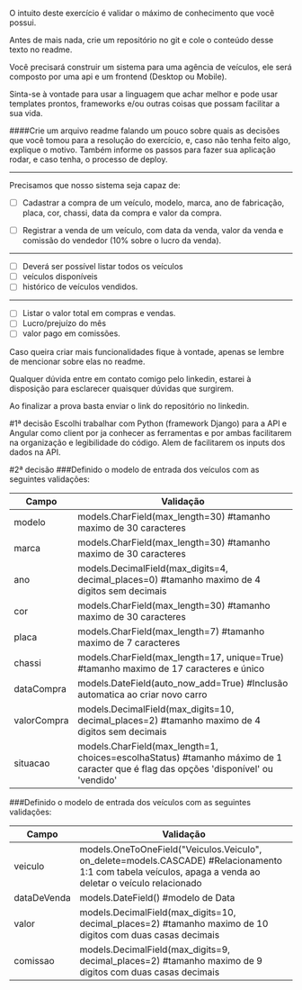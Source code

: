 O intuito deste exercício é validar o máximo de conhecimento que você possui.

Antes de mais nada, crie um repositório no git e cole o conteúdo desse texto no readme.

Você precisará construir um sistema para uma agência de veículos, ele será composto por uma api e 
um frontend (Desktop ou Mobile).

Sinta-se à vontade para usar a linguagem que achar melhor e pode usar templates prontos, frameworks 
e/ou outras coisas que possam facilitar a sua vida.

####Crie um arquivo readme falando um pouco sobre quais as decisões que você tomou para a resolução do exercício, e, caso não tenha feito algo, explique o motivo. Também informe os passos para fazer sua aplicação rodar, e caso tenha, o processo de deploy.

---
Precisamos que nosso sistema seja capaz de:

-[ ] Cadastrar a compra de um veículo, modelo, marca, ano de fabricação, placa, cor, 
 chassi, data da compra e valor da compra.

-[ ] Registrar a venda de um veículo, com data da venda, valor da venda e comissão 
 do vendedor (10% sobre o lucro da venda).
---
-[ ] Deverá ser possível listar todos os veículos
-[ ] veículos disponíveis
-[ ] histórico de veículos vendidos.
---
-[ ] Listar o valor total em compras e vendas. 
-[ ] Lucro/prejuízo do mês
-[ ] valor pago em comissões.

Caso queira criar mais funcionalidades fique à vontade, apenas se lembre de mencionar 
sobre elas no readme.

Qualquer dúvida entre em contato comigo pelo linkedin, estarei à disposição para esclarecer quaisquer dúvidas que surgirem.

Ao finalizar a prova basta enviar o link do repositório no linkedin.

#1ª decisão
Escolhi trabalhar com Python (framework Django) para a API e Angular como client por ja conhecer as 
ferramentas e por ambas facilitarem na organização e legibilidade do código. 
Alem de facilitarem os inputs dos dados na API.

#2ª decisão
###Definido o modelo de entrada dos veículos com as seguintes validações:

| Campo | Validação |
--- | --- 
modelo | models.CharField(max_length=30) #tamanho maximo de 30 caracteres
marca | models.CharField(max_length=30) #tamanho maximo de 30 caracteres
ano | models.DecimalField(max_digits=4, decimal_places=0) #tamanho maximo de 4 digitos sem decimais
cor | models.CharField(max_length=30) #tamanho maximo de 30 caracteres
placa | models.CharField(max_length=7) #tamanho maximo de 7 caracteres
chassi | models.CharField(max_length=17, unique=True) #tamanho maximo de 17 caracteres e único
dataCompra | models.DateField(auto_now_add=True) #Inclusão automatica ao criar novo carro
valorCompra | models.DecimalField(max_digits=10, decimal_places=2) #tamanho maximo de 4 digitos sem decimais
situacao | models.CharField(max_length=1, choices=escolhaStatus) #tamanho máximo de 1 caracter que é flag das opções 'disponível' ou 'vendido'

###Definido o modelo de entrada dos veículos com as seguintes validações:

| Campo | Validação |
--- | --- 
veiculo | models.OneToOneField("Veiculos.Veiculo", on_delete=models.CASCADE) #Relacionamento 1:1 com tabela veículos, apaga a venda ao deletar o veículo relacionado
dataDeVenda | models.DateField() #modelo de Data
valor | models.DecimalField(max_digits=10, decimal_places=2) #tamanho maximo de 10 digitos com duas casas decimais
comissao | models.DecimalField(max_digits=9, decimal_places=2) #tamanho maximo de 9 digitos com duas casas decimais



